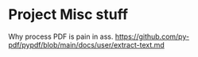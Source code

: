 # Project Misc stuff

Why process PDF is pain in ass.
https://github.com/py-pdf/pypdf/blob/main/docs/user/extract-text.md